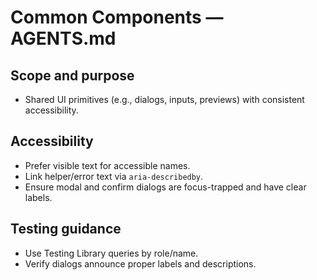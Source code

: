 # Common Components — AGENTS.md

## Scope and purpose

- Shared UI primitives (e.g., dialogs, inputs, previews) with consistent accessibility.

## Accessibility

- Prefer visible text for accessible names.
- Link helper/error text via `aria-describedby`.
- Ensure modal and confirm dialogs are focus-trapped and have clear labels.

## Testing guidance

- Use Testing Library queries by role/name.
- Verify dialogs announce proper labels and descriptions.
